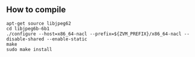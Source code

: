 How to compile
----

	apt-get source libjpeg62
	cd libjpeg6b-6b1
	./configure --host=x86_64-nacl --prefix=${ZVM_PREFIX}/x86_64-nacl --disable-shared --enable-static
	make
	sudo make install

